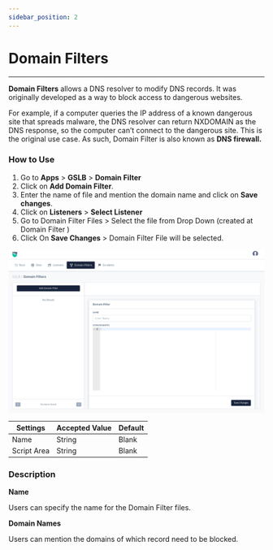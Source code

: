 ```yaml
---
sidebar_position: 2
---
```


# Domain Filters

---

**Domain Filters** allows a DNS resolver to modify DNS records. It was originally developed as a way to block access to dangerous websites.  

For example, if a computer queries the IP address of a known dangerous site that spreads malware, the DNS resolver can return NXDOMAIN as the DNS response, so the computer can’t connect to the dangerous site. This is the original use case. As such, Domain Filter is also known as **DNS firewall.**  

### How to Use

1. Go to **Apps** > **GSLB** > **Domain Filter** 
2. Click on **Add Domain Filter**.
3. Enter the name of file and mention the domain name and click on **Save changes**.
4. Click on **Listeners** > **Select Listener** 
5. Go to Domain Filter Files > Select the file from Drop Down (created at Domain Filter )
6. Click On **Save Changes** > Domain Filter File will be selected.

![domain filters](/img/gslb/v8/domain_filter.png)

|   Settings  | Accepted Value   | Default    |
| ----------- | ----------- | -------- |
| Name | String | Blank
| Script Area | String | Blank

### Description

**Name**

Users can specify the name for the Domain Filter files.

**Domain Names**

Users can mention the domains of which record need to be blocked.
